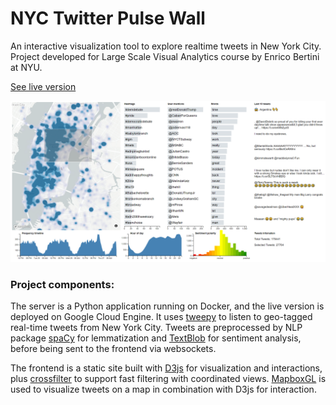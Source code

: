 # NYC Twitter Pulse Wall

An interactive visualization tool to explore realtime tweets in New York City. Project developed for Large Scale Visual Analytics course by Enrico Bertini at NYU.

[See live version](http://pmandiola.com/nycpulsewall/)

![screenshot](screenshot.PNG)

### Project components:

The server is a Python application running on Docker, and the live version is deployed on Google Cloud Engine. It uses [tweepy](https://github.com/tweepy/tweepy) to listen to geo-tagged real-time tweets from New York City. Tweets are preprocessed by NLP package [spaCy](https://github.com/explosion/spaCy) for lemmatization and [TextBlob](https://github.com/sloria/TextBlob) for sentiment analysis, before being sent to the frontend via websockets.

The frontend is a static site built with [D3js](https://d3js.org/) for visualization and interactions, plus [crossfilter](https://github.com/crossfilter/crossfilter) to support fast filtering with coordinated views. [MapboxGL](https://github.com/mapbox/mapbox-gl-js) is used to visualize tweets on a map in combination with D3js for interaction.
